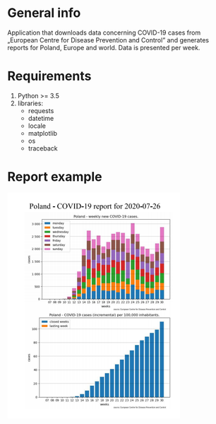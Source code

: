 # General info
Application that downloads data concerning COVID-19 cases from „European Centre for Disease Prevention and Control” and generates reports for Poland, Europe and world. Data is presented per week.

# Requirements
1. Python >= 3.5
2. libraries:
   - requests
   - datetime
   - locale
   - matplotlib
   - os
   - traceback
    
# Report example
![report example](./src/report_example.png)
